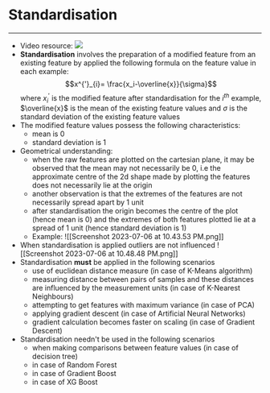 # Standardisation
---
- Video resource: ![](https://www.youtube.com/watch?v=1Yw9sC0PNwY&list=PLKnIA16_Rmvbr7zKYQuBfsVkjoLcJgxHH&index=24)
- **Standardisation** involves the preparation of a modified feature from an existing feature by applied the following formula on the feature value in each example: $$x^{'}_{i}= \frac{x_i-\overline{x}}{\sigma}$$ where $x^{'}_{i}$ is the modified feature after standardisation for the $i^{th}$ example, $\overline{x}$ is the mean of the existing feature values and $\sigma$ is the standard deviation of the existing feature values
- The modified feature values possess the following characteristics:
	- mean is 0
	- standard deviation is 1
- Geometrical understanding:
	- when the raw features are plotted on the cartesian plane, it may be observed that the mean may not necessarily be 0, i.e the approximate centre of the 2d shape made by plotting the features does not necessarily lie at the origin
	- another observation is that the extremes of the features are not necessarily spread apart by 1 unit
	- after standardisation the origin becomes the centre of the plot (hence mean is 0) and the extremes of both features plotted lie at a spread of 1 unit (hence standard deviation is 1)
	- Example: ![[Screenshot 2023-07-06 at 10.43.53 PM.png]]
- When standardisation is applied outliers are not influenced ![[Screenshot 2023-07-06 at 10.48.48 PM.png]]
- Standardisation **must** be applied in the following scenarios
	- use of euclidean distance measure (in case of K-Means algorithm)
	- measuring distance between pairs of samples and these distances are influenced by the measurement units (in case of K-Nearest Neighbours)
	- attempting to get features with maximum variance (in case of PCA)
	- applying gradient descent (in case of Artificial Neural Networks)
	- gradient calculation becomes faster on scaling (in case of Gradient Descent)
- Standardisation needn't be used in the following scenarios
	- when making comparisons between feature values (in case of decision tree)
	- in case of Random Forest
	- in case of Gradient Boost
	- in case of XG Boost